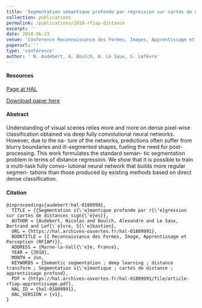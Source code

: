 ```yaml
---
title: 'Segmentation sémantique profonde par régression sur cartes de distances signées'
collection: publications
permalink: /publications/2018-rfiap-distance
excerpt: ''
date: 2018-06-23
venue: 'Conference Reconnaissance des Formes, Images, Apprentissage et Perception, RFIAP'
paperurl: ''
type: 'conference'
author: ' N. Audebert, A. Boulch, B. Le Saux, S. Lefèvre'
---
```


#### Resources

[Page at HAL](https://hal.archives-ouvertes.fr/hal-01809991v1)

[Download paper here](https://hal.archives-ouvertes.fr/hal-01809991/document)

#### Abstract

Understanding of visual scenes relies more and more
on dense pixel-wise classification obtained via deep fully
convolutional neural networks. However, due to the na-
ture of the networks, predictions often suffer from blurry
boundaries and ill-segmented shapes, fueling the need for
post-processing. This work formulates the standard seman-
tic segmentation problem in terms of distance regression.
We show that it is possible to train a multi-task fully convo-
lutional neural network that builds more regular segmen-
tations than those produced by existing methods based on
direct dense classification.

#### Citation

```
@inproceedings{audebert:hal-01809991,
  TITLE = {{Segmentation s{\'e}mantique profonde par r{\'e}gression sur cartes de distances sign{\'e}es}},
  AUTHOR = {Audebert, Nicolas and Boulch, Alexandre and Le Saux, Bertrand and Lef{\`e}vre, S{\'e}bastien},
  URL = {https://hal.archives-ouvertes.fr/hal-01809991},
  BOOKTITLE = {{ Reconnaissance des Formes, Image, Apprentissage et Perception (RFIAP)}},
  ADDRESS = {Marne-la-Vall{\'e}e, France},
  YEAR = {2018},
  MONTH = Jun,
  KEYWORDS = {Semantic segmentation ; deep learning ; distance transform ; Segmentation s{\'e}mantique ; cartes de distance ;  apprentissage profond},
  PDF = {https://hal.archives-ouvertes.fr/hal-01809991/file/article-rfiap-apprentissage.pdf},
  HAL_ID = {hal-01809991},
  HAL_VERSION = {v1},
}
```
